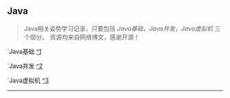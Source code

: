 ## Java
>   Java相关姿势学习记录，只要包括 *Java基础*，*Java并发*，*Java虚拟机* 三个部分。
>资源均来自网络博文，感谢开源！

`Java基础 [^1][java basic]   

`Java并发 [^2][java concurrence]   

`Java虚拟机 [^3][jvm]   



---------
[java basic]:https://lrh1993.gitbooks.io/android_interview_guide/content/java/basis.html "Java基础学习资源"
[java concurrence]:https://lrh1993.gitbooks.io/android_interview_guide/content/java/concurrence.html "Java并发学习资源"
[jvm]:https://lrh1993.gitbooks.io/android_interview_guide/content/java/virtual-machine.html "JVM学习资源"